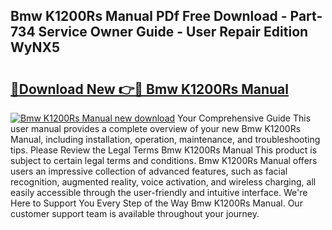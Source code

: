 ## Bmw K1200Rs Manual PDf Free Download - Part-734 Service Owner Guide - User Repair Edition WyNX5

# <h2><a href="http://cf14287.oget.top/?id=Bmw+K1200Rs+Manual">🔗Download New 👉🔴 Bmw K1200Rs Manual</a></h2>

[![Bmw K1200Rs Manual new download](https://i.imgur.com/5g1atiW.png)](http://cf14287.oget.top/?id=Bmw+K1200Rs+Manual)
Your Comprehensive Guide This user manual provides a complete overview of your new Bmw K1200Rs Manual, including installation, operation, maintenance, and troubleshooting tips. Please Review the Legal Terms Bmw K1200Rs Manual This product is subject to certain legal terms and conditions. Bmw K1200Rs Manual offers users an impressive collection of advanced features, such as facial recognition, augmented reality, voice activation, and wireless charging, all easily accessible through the user-friendly and intuitive interface. We're Here to Support You Every Step of the Way Bmw K1200Rs Manual. Our customer support team is available throughout your journey.
